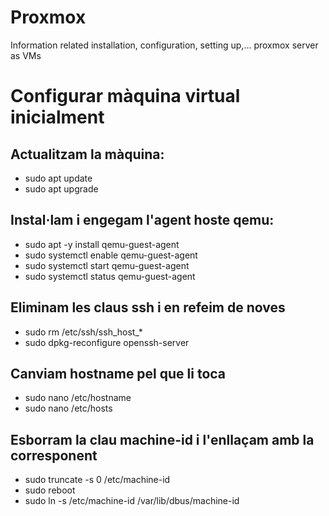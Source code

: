 # Proxmox
Information related installation, configuration, setting up,... proxmox server as VMs

# Configurar màquina virtual inicialment

## Actualitzam la màquina:
* sudo apt update
* sudo apt upgrade

## Instal·lam i engegam l'agent hoste qemu:
* sudo apt -y install qemu-guest-agent
* sudo systemctl enable qemu-guest-agent
* sudo systemctl start qemu-guest-agent
* sudo systemctl status qemu-guest-agent

## Eliminam les claus ssh i en refeim de noves
* sudo rm /etc/ssh/ssh_host_*
* sudo dpkg-reconfigure openssh-server

## Canviam hostname pel que li toca
* sudo nano /etc/hostname 
* sudo nano /etc/hosts 

## Esborram la clau machine-id i l'enllaçam amb la corresponent
* sudo truncate -s 0 /etc/machine-id
* sudo reboot
* sudo ln -s /etc/machine-id /var/lib/dbus/machine-id


